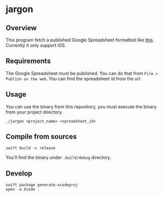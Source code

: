 # jargon

## Overview

This program fetch a published Google Spreadsheet formatted like [this](https://docs.google.com/spreadsheets/d/15WlWL5Dz40j0ckCPQI0an52IybJn3uSBQehYEo9IQWw/pubhtml).
Currently it only support iOS.

## Requirements

The Google Spreadsheet must be published. You can do that from `File > Publish on the web`.
You can find the spreadsheet id from the url.

## Usage

You can use the binary from this repository, you must execute the binary from your project directory.

```
./jargon <project_name> <spreadsheet_id>
```

## Compile from sources

```
swift build -c release
```

You'll find the binary under `.build/debug` directory.

## Develop

```
swift package generate-xcodeproj
open -a Xcode .
```
